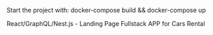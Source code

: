 Start the project with: docker-compose build && docker-compose up

React/GraphQL/Nest.js - Landing Page Fullstack APP for Cars Rental
